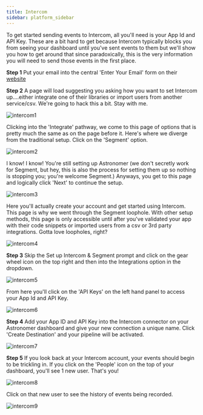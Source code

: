 ```yaml
---
title: Intercom
sidebar: platform_sidebar
---
```


To get started sending events to Intercom, all you'll need is your App Id and API Key. These are a bit hard to get because Intercom typically blocks you from seeing your dashboard until you've sent events to them but we'll show you how to get around that since paradoxically, this is the very information you will need to send those events in the first place.

**Step 1** Put your email into the central 'Enter Your Email' form on their [website](http://www.intercom.io)

**Step 2** A page will load suggesting you asking how you want to set Intercom up....either integrate one of their libraries or import users from another service/csv. We're going to hack this a bit. Stay with me.

![intercom1](/1.0/assets/img/guides/streaming/clickstream/intercom/intercom1.png)

Clicking into the 'Integrate' pathway, we come to this page of options that is pretty much the same as on the page before it. Here's where we diverge from the traditional setup. Click on the 'Segment' option.

![intercom2](/1.0/assets/img/guides/streaming/clickstream/intercom/intercom2.png)

I know! I know! You're still setting up Astronomer (we don't secretly work for Segment, but hey, this is also the process for setting them up so nothing is stopping you; you're welcome Segment.) Anyways, you get to this page and logically click 'Next' to continue the setup.

![intercom3](/1.0/assets/img/guides/streaming/clickstream/intercom/intercom3.png)

Here you'll actually create your account and get started using Intercom. This page is why we went through the Segment loophole. With other setup methods, this page is only accessible until after you've validated your app with their code snippets or imported users from a csv or 3rd party integrations. Gotta love loopholes, right?

![intercom4](/1.0/assets/img/guides/streaming/clickstream/intercom/intercom4.png)

<b>Step 3</b> Skip the Set up Intercom & Segment prompt and click on the gear wheel icon on the top right and then into the Integrations option in the dropdown.

![intercom5](/1.0/assets/img/guides/streaming/clickstream/intercom/intercom5.png)

From here you'll click on the 'API Keys' on the left hand panel to access your App Id and API Key.

![intercom6](/1.0/assets/img/guides/streaming/clickstream/intercom/intercom6.png)

<b>Step 4</b> Add your App ID and API Key into the Intercom connector on your Astronomer dashboard and give your new connection a unique name. Click 'Create Destination' and your pipeline will be activated.

![intercom7](/1.0/assets/img/guides/streaming/clickstream/intercom/intercom7.gif)

<b>Step 5</b> If you look back at your Intercom account, your events should begin to be trickling in. If you click on the 'People' icon on the top of your dashboard, you'll see 1 new user. That's you!

![intercom8](/1.0/assets/img/guides/streaming/clickstream/intercom/intercom8.png)

Click on that new user to see the history of events being recorded.

![intercom9](/1.0/assets/img/guides/streaming/clickstream/intercom/intercom9.png)
